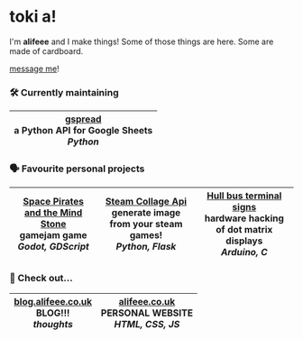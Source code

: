 # toki a!

I'm **alifeee** and I make things! Some of those things are here. Some are made of cardboard.

[message me](https://linktr.ee/alifeee)!

### 🛠 Currently maintaining

| [gspread][gspread] <br> a Python API for Google Sheets <br> *Python*|
| --- |

[gspread]: https://github.com/burnash/gspread

### 🗣 Favourite personal projects

| [Space Pirates and the Mind Stone][space-pirates] <br> gamejam game <br> *Godot, GDScript* | [Steam Collage Api] <br> generate image from your steam games! <br> *Python, Flask* | [Hull bus terminal signs][hull bus signs] <br> hardware hacking of dot matrix displays <br> *Arduino, C* |
| --- | --- | --- |

[space-pirates]: https://github.com/alifeee/space-pirates
[Steam Collage Api]: https://alifeee.co.uk/steam_mosaic/
[hull bus signs]: https://github.com/ConnectedHumber/Bus-Terminal-Signs

### 👀 Check out...

| [blog.alifeee.co.uk](https://blog.alifeee.co.uk) <br> BLOG!!! <br> *thoughts* | [alifeee.co.uk](https://alifeee.co.uk) <br> PERSONAL WEBSITE <br> *HTML, CSS, JS* |
| --- | --- |
